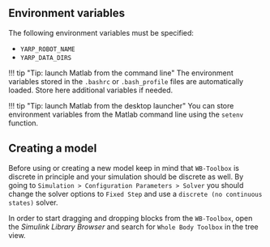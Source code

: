 ## Environment variables

The following environment variables must be specified:

- `YARP_ROBOT_NAME`
- `YARP_DATA_DIRS`

!!! tip "Tip: launch Matlab from the command line"
    The environment variables stored in the `.bashrc` or `.bash_profile` files are automatically loaded. Store here additional variables if needed.

!!! tip "Tip: launch Matlab from the desktop launcher"
    You can store environment variables from the Matlab command line using the `setenv` function.

## Creating a model

Before using or creating a new model keep in mind that `WB-Toolbox` is discrete in principle and your simulation should be discrete as well. By going to `Simulation > Configuration Parameters > Solver` you should change the solver options to `Fixed Step` and use a `discrete (no continuous states)` solver.

In order to start dragging and dropping blocks from the `WB-Toolbox`, open the _Simulink Library Browser_ and search for `Whole Body Toolbox` in the tree view.
